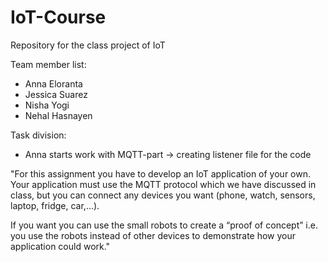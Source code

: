 # IoT-Course
Repository for the class project of IoT 

Team member list:
- Anna Eloranta
- Jessica Suarez
- Nisha Yogi
- Nehal Hasnayen

Task division:
- Anna starts work with MQTT-part -> creating listener file for the code


"For this assignment you have to develop an IoT application of your own. Your application must use the MQTT protocol which we have discussed in class, 
but you can connect any devices you want (phone, watch, sensors, laptop, fridge, car,...).

If you want you can use the small robots to create a “proof of concept” i.e. you use the robots instead of other devices 
to demonstrate how your application could work."
